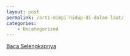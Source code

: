 ```yaml
---
layout: post
permalink: /arti-mimpi-hidup-di-dalam-laut/
categories:
    - Uncategorized
---
```


[Baca Selengkapnya](/03)
